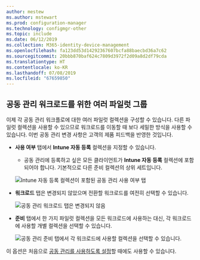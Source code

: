 ```yaml
---
author: mestew
ms.author: mstewart
ms.prod: configuration-manager
ms.technology: configmgr-other
ms.topic: include
ms.date: 06/12/2019
ms.collection: M365-identity-device-management
ms.openlocfilehash: fa123dd53d14292367607bcfa88baecbd36a7c62
ms.sourcegitcommit: 20bbb870baf624c7809d3972f2d09a8d2df79cda
ms.translationtype: HT
ms.contentlocale: ko-KR
ms.lasthandoff: 07/08/2019
ms.locfileid: "67659850"
---
```

## <a name="bkmk_comgmt_pilot"></a> 공동 관리 워크로드를 위한 여러 파일럿 그룹
<!--3555750 FKA 1357954-->

이제 각 공동 관리 워크플로에 대한 여러 파일럿 컬렉션을 구성할 수 있습니다. 다른 파일럿 컬렉션을 사용할 수 있으므로 워크로드를 이동할 때 보다 세밀한 방식을 사용할 수 있습니다. 이번 공동 관리 변경 사항은 고객의 제품 피드백을 반영한 것입니다.

- **사용 여부** 탭에서 **Intune 자동 등록** 컬렉션을 지정할 수 있습니다. 
    - 공동 관리에 등록하고 싶은 모든 클라이언트가 **Intune 자동 등록** 컬렉션에 포함되어야 합니다. 기본적으로 다른 준비 컬렉션의 상위 세트입니다.

  ![Intune 자동 등록 컬렉션이 포함된 공동 관리 사용 여부 탭](../../media/3555750-co-management-enablement-tab.png)

- **워크로드** 탭은 변경되지 않았으며 전환할 워크로드를 여전히 선택할 수 있습니다.

  ![공동 관리 워크로드 탭은 변경되지 않음](../../media/3555750-co-management-workloads-tab.png)

- **준비** 탭에서 한 가지 파일럿 컬렉션을 모든 워크로드에 사용하는 대신, 각 워크로드에 사용할 개별 컬렉션을 선택할 수 있습니다.

    ![공동 관리 준비 탭에서 각 워크로드에 사용할 컬렉션을 선택할 수 있습니다.](../../media/3555750-co-management-staging-tab.png)
  
이 옵션은 처음으로 [공동 관리를 사용하도록 설정](/sccm/comanage/how-to-enable)할 때에도 사용할 수 있습니다. 
